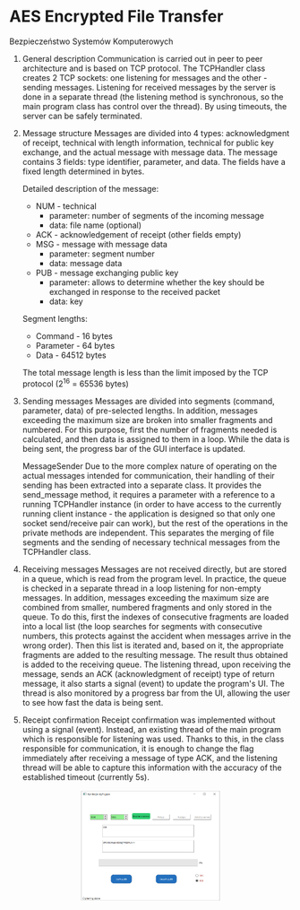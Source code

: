 # AES Encrypted File Transfer
Bezpieczeństwo Systemów Komputerowych


1. General description
	Communication is carried out in peer to peer architecture and is based on TCP protocol. The TCPHandler class creates 2 TCP sockets: one listening for messages and the other - sending messages. Listening for received messages by the server is done in a separate thread (the listening method is synchronous, so the main program class has control over the thread). By using timeouts, the server can be safely terminated.

2. Message structure
	Messages are divided into 4 types: acknowledgment of receipt, technical with length information, technical for public key exchange, and the actual message with message data. The message contains 3 fields: type identifier, parameter, and data. The fields have a fixed length determined in bytes.

    Detailed description of the message:
    + NUM - technical
        + parameter: number of segments of the incoming message
        + data: file name (optional)
    + ACK - acknowledgement of receipt (other fields empty)
    + MSG - message with message data
        + parameter: segment number
        + data: message data
    + PUB - message exchanging public key
        + parameter: allows to determine whether the key should be exchanged in response to the received packet
        + data: key

    Segment lengths:
    + Command - 16 bytes
    + Parameter - 64 bytes
    + Data - 64512 bytes

    The total message length is less than the limit imposed by the TCP protocol (2<sup>16</sup> = 65536 bytes)

3. Sending messages
	Messages are divided into segments (command, parameter, data) of pre-selected lengths. In addition, messages exceeding the maximum size are broken into smaller fragments and numbered.
	For this purpose, first the number of fragments needed is calculated, and then data is assigned to them in a loop.
    While the data is being sent, the progress bar of the GUI interface is updated.
    
    MessageSender
	Due to the more complex nature of operating on the actual messages intended for communication, their handling of their sending has been extracted into a separate class. It provides the send_message method, it requires a parameter with a reference to a running TCPHandler instance (in order to have access to the currently running client instance - the application is designed so that only one socket send/receive pair can work), but the rest of the operations in the private methods are independent. This separates the merging of file segments and the sending of necessary technical messages from the TCPHandler class.

4. Receiving messages
	Messages are not received directly, but are stored in a queue, which is read from the program level. In practice, the queue is checked in a separate thread in a loop listening for non-empty messages. In addition, messages exceeding the maximum size are combined from smaller, numbered fragments and only stored in the queue.
	To do this, first the indexes of consecutive fragments are loaded into a local list (the loop searches for segments with consecutive numbers, this protects against the accident when messages arrive in the wrong order). 	Then this list is iterated and, based on it, the appropriate fragments are added to the resulting message. The result thus obtained is added to the receiving queue.
	The listening thread, upon receiving the message, sends an ACK (acknowledgment of receipt) type of return message, it also starts a signal (event) to update the program's UI. The thread is also monitored by a progress bar from the UI, allowing the user to see how fast the data is being sent.

5. Receipt confirmation
	Receipt confirmation was implemented without using a signal (event). Instead, an existing thread of the main program which is responsible for listening was used. Thanks to this, in the class responsible for communication, it is enough to change the flag immediately after receiving a message of type ACK, and the listening thread will be able to capture this information with the accuracy of the established timeout (currently 5s).



<p align="center">
  <img src="https://github.com/dcPTR/AES-encryption/blob/main/screenshots/gui.png?raw=true" width=50% height=50% alt="GUI">
</p>

